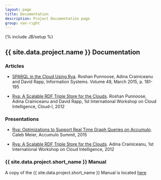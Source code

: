 ```yaml
---
layout: page
title: Documentation
description: Project Documentation page
group: nav-right
---
```

<!--
{% comment %}
Licensed to the Apache Software Foundation (ASF) under one or more
contributor license agreements.  See the NOTICE file distributed with
this work for additional information regarding copyright ownership.
The ASF licenses this file to you under the Apache License, Version 2.0
(the "License"); you may not use this file except in compliance with
the License.  You may obtain a copy of the License at

http://www.apache.org/licenses/LICENSE-2.0

Unless required by applicable law or agreed to in writing, software
distributed under the License is distributed on an "AS IS" BASIS,
WITHOUT WARRANTIES OR CONDITIONS OF ANY KIND, either express or implied.
See the License for the specific language governing permissions and
limitations under the License.
{% endcomment %}
-->
{% include JB/setup %}

## {{ site.data.project.name }} Documentation

### Articles

* [SPARQL in the Cloud Using Rya](http://www.usna.edu/Users/CS/adina/research/Rya_ISjournal2013.pdf). Roshan Punnoose, Adina Crainiceanu and David Rapp, Information Systems. Volume 48, March 2015, p. 181-195

* [Rya: A Scalable RDF Triple Store for the Clouds](http://www.usna.edu/Users/cs/adina/research/Rya_CloudI2012.pdf). Roshan Punnoose, Adina Crainiceanu and David Rapp, 1st International Workshop on Cloud Intelligence, Cloud-I, 2012


### Presentations


* [Rya: Optimizations to Support Real Time Graph Queries on Accumulo](http://accumulosummit.com/program/talks/rya-optimizations-to-support-real-time-graph-queries-on-accumulo/). Caleb Meier, Accumulo Summit, 2015

* [Rya: A Scalable RDF Triple Store for the Clouds](http://eric.univ-lyon2.fr/cloud-i/wp-content/uploads/2012/09/4-Rya_ICould2012.pdf). Adina Crainiceanu, 1st International Workshop on Cloud Intelligence, 2012


### {{ site.data.project.short_name }} Manual

A copy of the {{ site.data.project.short_name }} Manual is located [here](https://github.com/apache/incubator-rya/blob/develop/extras/rya.manual/src/site/markdown/index.md) 



